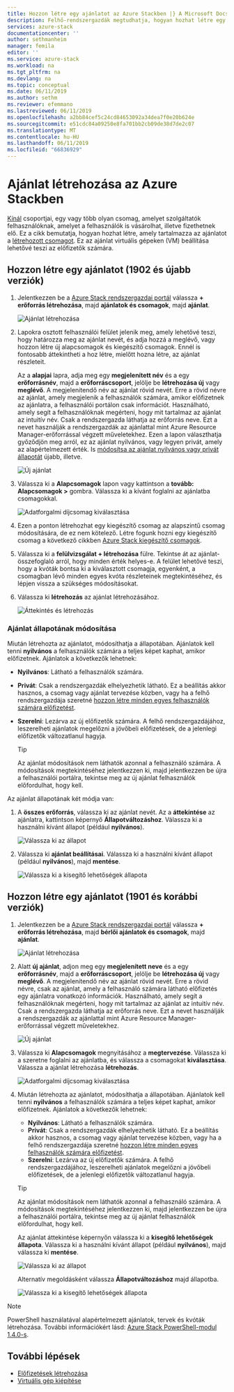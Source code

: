 ```yaml
---
title: Hozzon létre egy ajánlatot az Azure Stackben |} A Microsoft Docs
description: Felhő-rendszergazdák megtudhatja, hogyan hozhat létre egy ajánlatot, a felhasználók számára az Azure Stackben.
services: azure-stack
documentationcenter: ''
author: sethmanheim
manager: femila
editor: ''
ms.service: azure-stack
ms.workload: na
ms.tgt_pltfrm: na
ms.devlang: na
ms.topic: conceptual
ms.date: 06/11/2019
ms.author: sethm
ms.reviewer: efemmano
ms.lastreviewed: 06/11/2019
ms.openlocfilehash: a2bb84cef5c24cd84653092a34dea7f0e20b624e
ms.sourcegitcommit: e51cdc84a09250e8fa701bb2cb09de38d7de2c07
ms.translationtype: MT
ms.contentlocale: hu-HU
ms.lasthandoff: 06/11/2019
ms.locfileid: "66836929"
---
```

# <a name="create-an-offer-in-azure-stack"></a>Ajánlat létrehozása az Azure Stackben

[Kínál](azure-stack-overview.md) csoportjai, egy vagy több olyan csomag, amelyet szolgáltatók felhasználóknak, amelyet a felhasználók is vásárolhat, illetve fizethetnek elő. Ez a cikk bemutatja, hogyan hozhat létre, amely tartalmazza az ajánlatot a [létrehozott csomagot](azure-stack-create-plan.md). Ez az ajánlat virtuális gépeken (VM) beállítása lehetővé teszi az előfizetők számára.

## <a name="create-an-offer-1902-and-later"></a>Hozzon létre egy ajánlatot (1902 és újabb verziók)

1. Jelentkezzen be a [Azure Stack rendszergazdai portál](https://adminportal.local.azurestack.external) válassza **+ erőforrás létrehozása**, majd **ajánlatok és csomagok**, majd **ajánlat**.

   ![Ajánlat létrehozása](media/azure-stack-create-offer/offers.png)

2. Lapokra osztott felhasználói felület jelenik meg, amely lehetővé teszi, hogy határozza meg az ajánlat nevét, és adja hozzá a meglévő, vagy hozzon létre új alapcsomagok és kiegészítő csomagok. Ennél is fontosabb áttekintheti a hoz létre, mielőtt hozna létre, az ajánlat részleteit.

   Az a **alapjai** lapra, adja meg egy **megjelenített név** és a egy **erőforrásnév**, majd a **erőforráscsoport**, jelölje be **létrehozása új** vagy **meglévő**. A megjelenítendő név az ajánlat rövid nevét. Erre a rövid névre az ajánlat, amely megjelenik a felhasználók számára, amikor előfizetnek az ajánlatra, a felhasználói portálon csak információt. Használható, amely segít a felhasználóknak megérteni, hogy mit tartalmaz az ajánlat az intuitív név. Csak a rendszergazda láthatja az erőforrás neve. Ezt a nevet használják a rendszergazdák az ajánlattal mint Azure Resource Manager-erőforrással végzett műveletekhez. Ezen a lapon választhatja győződjön meg arról, ez az ajánlat nyilvános, vagy legyen privát, amely az alapértelmezett érték. Is [módosítsa az ajánlat nyilvános vagy privát állapotát](#change-the-state-of-an-offer) újabb, illetve.

   ![Új ajánlat](media/azure-stack-create-offer/new-offer.png)
  
3. Válassza ki a **Alapcsomagok** lapon vagy kattintson a **tovább: Alapcsomagok >** gombra. Válassza ki a kívánt foglalni az ajánlatba csomagokkal.

   ![Adatforgalmi díjcsomag kiválasztása](media/azure-stack-create-offer/select-plan.png)

4. Ezen a ponton létrehozhat egy kiegészítő csomag az alapszintű csomag módosítására, de ez nem kötelező. Létre fogunk hozni egy kiegészítő csomag a következő cikkben [Azure Stack kiegészítő csomagok](create-add-on-plan.md).

5. Válassza ki a **felülvizsgálat + létrehozása** fülre. Tekintse át az ajánlat-összefoglaló arról, hogy minden érték helyes-e. A felület lehetővé teszi, hogy a kvóták bontsa ki a kiválasztott csomagja, egyenként, a csomagban lévő minden egyes kvóta részleteinek megtekintéséhez, és lépjen vissza a szükséges módosításokat.

6. Válassza ki **létrehozás** az ajánlat létrehozásához.

   ![Áttekintés és létrehozás](media/azure-stack-create-offer/review-offer.png)

### <a name="change-the-state-of-an-offer"></a>Ajánlat állapotának módosítása

Miután létrehozta az ajánlatot, módosíthatja a állapotában. Ajánlatok kell tenni **nyilvános** a felhasználók számára a teljes képet kaphat, amikor előfizetnek. Ajánlatok a következők lehetnek:

- **Nyilvános**: Látható a felhasználók számára.
- **Privát**: Csak a rendszergazdák elhelyezhetik látható. Ez a beállítás akkor hasznos, a csomag vagy ajánlat tervezése közben, vagy ha a felhő rendszergazdája szeretné [hozzon létre minden egyes felhasználók számára előfizetést](azure-stack-subscribe-plan-provision-vm.md#create-a-subscription-as-a-cloud-operator).
- **Szerelni**: Lezárva az új előfizetők számára. A felhő rendszergazdájához, leszerelheti ajánlatok megelőzni a jövőbeli előfizetések, de a jelenlegi előfizetők változatlanul hagyja.

  > [!TIP]  
  > Az ajánlat módosítások nem láthatók azonnal a felhasználó számára. A módosítások megtekintéséhez jelentkezzen ki, majd jelentkezzen be újra a felhasználói portálra, tekintse meg az új ajánlat felhasználók előfordulhat, hogy kell.

Az ajánlat állapotának két módja van:

1. A **összes erőforrás**, válassza ki az ajánlat nevét. Az a **áttekintése** az ajánlatra, kattintson képernyő **Állapotváltozáshoz**. Válassza ki a használni kívánt állapot (például **nyilvános**).

   ![Válassza ki az állapot](media/azure-stack-create-offer/change-state.png)

2. Válassza ki **ajánlat beállításai**. Válassza ki a használni kívánt állapot (például **nyilvános**), majd **mentése**.

   ![Válassza ki a kisegítő lehetőségek állapota](media/azure-stack-create-offer/offer-settings.png)

## <a name="create-an-offer-1901-and-earlier"></a>Hozzon létre egy ajánlatot (1901 és korábbi verziók)

1. Jelentkezzen be a [Azure Stack rendszergazdai portál](https://adminportal.local.azurestack.external) válassza **+ erőforrás létrehozása**, majd **bérlői ajánlatok és csomagok**, majd **ajánlat**.

   ![Ajánlat létrehozása](media/azure-stack-create-offer/image01.png)
  
2. Alatt **új ajánlat**, adjon meg egy **megjelenített neve** és a egy **erőforrásnév**, majd a **erőforráscsoport**, jelölje be **létrehozása új** vagy **meglévő**. A megjelenítendő név az ajánlat rövid nevét. Erre a rövid névre, csak az ajánlat, amely a felhasználó számára látható előfizetés egy ajánlatra vonatkozó információk. Használható, amely segít a felhasználóknak megérteni, hogy mit tartalmaz az ajánlat az intuitív név. Csak a rendszergazda láthatja az erőforrás neve. Ezt a nevet használják a rendszergazdák az ajánlattal mint Azure Resource Manager-erőforrással végzett műveletekhez.

   ![Új ajánlat](media/azure-stack-create-offer/image01a.png)
  
3. Válassza ki **Alapcsomagok** megnyitásához a **megtervezése**. Válassza ki a szeretne foglalni az ajánlatba, és válassza a csomagokat **kiválasztása**. Válassza a ajánlat létrehozása **létrehozás**.

   ![Adatforgalmi díjcsomag kiválasztása](media/azure-stack-create-offer/image02.png)
  
4. Miután létrehozta az ajánlatot, módosíthatja a állapotában. Ajánlatok kell tenni **nyilvános** a felhasználók számára a teljes képet kaphat, amikor előfizetnek. Ajánlatok a következők lehetnek:

   - **Nyilvános**: Látható a felhasználók számára.
   - **Privát**: Csak a rendszergazdák elhelyezhetik látható. Ez a beállítás akkor hasznos, a csomag vagy ajánlat tervezése közben, vagy ha a felhő rendszergazdája szeretné [hozzon létre minden egyes felhasználók számára előfizetést](azure-stack-subscribe-plan-provision-vm.md#create-a-subscription-as-a-cloud-operator).
   - **Szerelni**: Lezárva az új előfizetők számára. A felhő rendszergazdájához, leszerelheti ajánlatok megelőzni a jövőbeli előfizetések, de a jelenlegi előfizetők változatlanul hagyja.

   > [!TIP]  
   > Az ajánlat módosítások nem láthatók azonnal a felhasználó számára. A módosítások megtekintéséhez jelentkezzen ki, majd jelentkezzen be újra a felhasználói portálra, tekintse meg az új ajánlat felhasználók előfordulhat, hogy kell.

   Az ajánlat áttekintése képernyőn válassza ki a **kisegítő lehetőségek állapota**. Válassza ki a használni kívánt állapot (például **nyilvános**), majd válassza ki **mentése**.

     ![Válassza ki az állapot](media/azure-stack-create-offer/change-stage-1807.png)

     Alternatív megoldásként válassza **Állapotváltozáshoz** majd állapotba.

    ![Válassza ki a kisegítő lehetőségek állapota](media/azure-stack-create-offer/change-stage-select-1807.png)

> [!NOTE]
> PowerShell használatával alapértelmezett ajánlatok, tervek és kvóták létrehozása. További információkért lásd: [Azure Stack PowerShell-modul 1.4.0-s](/powershell/azure/azure-stack/overview?view=azurestackps-1.4.0).

## <a name="next-steps"></a>További lépések

- [Előfizetések létrehozása](azure-stack-subscribe-plan-provision-vm.md)
- [Virtuális gép kiépítése](../user/azure-stack-create-vm-template.md)
